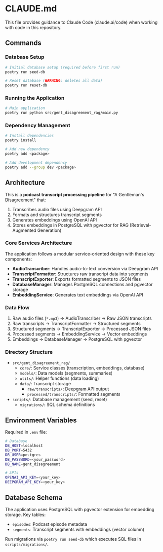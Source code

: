 # CLAUDE.md

This file provides guidance to Claude Code (claude.ai/code) when working with code in this repository.

## Commands

### Database Setup
```bash
# Initial database setup (required before first run)
poetry run seed-db

# Reset database (WARNING: deletes all data)
poetry run reset-db
```

### Running the Application
```bash
# Main application
poetry run python src/gent_disagreement_rag/main.py
```

### Dependency Management
```bash
# Install dependencies
poetry install

# Add new dependency
poetry add <package>

# Add development dependency
poetry add --group dev <package>
```

## Architecture

This is a **podcast transcript processing pipeline** for "A Gentleman's Disagreement" that:
1. Transcribes audio files using Deepgram API
2. Formats and structures transcript segments
3. Generates embeddings using OpenAI API
4. Stores embeddings in PostgreSQL with pgvector for RAG (Retrieval-Augmented Generation)

### Core Services Architecture

The application follows a modular service-oriented design with these key components:

- **AudioTranscriber**: Handles audio-to-text conversion via Deepgram API
- **TranscriptFormatter**: Structures raw transcript data into segments
- **TranscriptExporter**: Exports formatted segments to JSON files
- **DatabaseManager**: Manages PostgreSQL connections and pgvector storage
- **EmbeddingService**: Generates text embeddings via OpenAI API

### Data Flow

1. Raw audio files (`*.mp3`) → AudioTranscriber → Raw JSON transcripts
2. Raw transcripts → TranscriptFormatter → Structured segments
3. Structured segments → TranscriptExporter → Processed JSON files
4. Processed segments → EmbeddingService → Vector embeddings
5. Embeddings → DatabaseManager → PostgreSQL with pgvector

### Directory Structure

- `src/gent_disagreement_rag/`
  - `core/`: Service classes (transcription, embeddings, database)
  - `models/`: Data models (segments, summaries)
  - `utils/`: Helper functions (data loading)
  - `data/`: Transcript storage
    - `raw/transcripts/`: Deepgram API output
    - `processed/transcripts/`: Formatted segments
- `scripts/`: Database management (seed, reset)
  - `migrations/`: SQL schema definitions

## Environment Variables

Required in `.env` file:
```bash
# Database
DB_HOST=localhost
DB_PORT=5432
DB_USER=postgres
DB_PASSWORD=<your_password>
DB_NAME=gent_disagreement

# APIs
OPENAI_API_KEY=<your_key>
DEEPGRAM_API_KEY=<your_key>
```

## Database Schema

The application uses PostgreSQL with pgvector extension for embedding storage. Key tables:
- `episodes`: Podcast episode metadata
- `segments`: Transcript segments with embeddings (vector column)

Run migrations via `poetry run seed-db` which executes SQL files in `scripts/migrations/`.